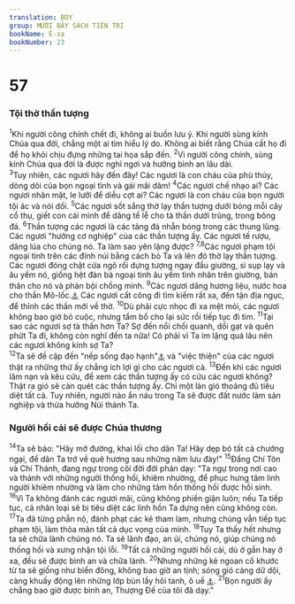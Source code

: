 ```yaml
---
translation: BDY
group: MƯỜI BẢY SÁCH TIÊN TRI
bookName: Ê-sa 
bookNumber: 23
---
```


<div class="title"><h1>57</h1><h3>Tội thờ thần tượng</h3></div>
<span class="verse es_57_1"><sup>1</sup>Khi người công chính chết đi, không ai buồn lưu ý. Khi người sùng kính Chúa qua đời, chẳng một ai tìm hiểu lý do. Không ai biết rằng Chúa cất họ đi để họ khỏi chịu đựng những tai họa sắp đến. </span>
<span class="verse es_57_2"><sup>2</sup>Vì người công chính, sùng kính Chúa qua đời là được nghỉ ngơi và hưởng bình an lâu dài.<br/></span>
<span class="verse es_57_3"><sup>3</sup>Tuy nhiên, các ngươi hãy đến đây! Các ngươi là con cháu của phù thủy, dòng dõi của bọn ngoại tình và gái mãi dâm! </span>
<span class="verse es_57_4"><sup>4</sup>Các ngươi chế nhạo ai? Các ngươi nhăn mặt, le lưỡi để diễu cợt ai? Các ngươi là con cháu của bọn người tội ác và nói dối. </span>
<span class="verse es_57_5"><sup>5</sup>Các ngươi sốt sắng thờ lạy thần tượng dưới bóng mỗi cây cổ thụ, giết con cái mình để dâng tế lễ cho tà thần dưới trũng, trong bông đá. </span>
<span class="verse es_57_6"><sup>6</sup>Thần tượng các ngươi là các tảng đá nhẵn bóng trong các thung lũng. Các ngươi &#34;hưởng cơ nghiệp&#34; của các thần tượng ấy. Các ngươi tế rượu, dâng lúa cho chúng nó. Ta làm sao yên lặng được? </span>
<span class="verse es_57_7 es_57_8"><sup>7,8</sup>Các ngươi phạm tội ngoại tình trên các đỉnh núi bằng cách bỏ Ta và lên đó thờ lạy thần tượng. Các ngươi đóng chặt cửa ngõ rồi dựng tượng ngay đầu giường, sì sụp lạy và âu yếm nó, giống hệt đàn bà ngoại tình âu yếm tình nhân trên giường, bán thân cho nó và phản bội chồng mình. </span>
<span class="verse es_57_9"><sup>9</sup>Các ngươi dâng hương liệu, nước hoa cho thần Mô-lốc.<a href="#" data-toggle="tooltip" data-placement="bottom" title="Ctd vua">⚓</a> Các ngươi cất công đi tìm kiếm rất xa, đến tận địa ngục, để thỉnh các thần mới về thờ. </span>
<span class="verse es_57_10"><sup>10</sup>Dù phải cực nhọc đi xa mệt mỏi, các ngươi không bao giờ bỏ cuộc, nhưng tẩm bổ cho lại sức rồi tiếp tục đi tìm. </span>
<span class="verse es_57_11"><sup>11</sup>Tại sao các ngươi sợ tà thần hơn Ta? Sợ đến nổi chối quanh, dối gạt và quên phứt Ta đi, không còn nghĩ đến ta nữa! Có phải vì Ta im lặng quá lâu nên các ngươi không kính sợ Ta?<br/></span>
<span class="verse es_57_12"><sup>12</sup>Ta sẽ đề cập đến &#34;nếp sống đạo hạnh&#34;<a href="#" data-toggle="tooltip" data-placement="bottom" title="Nt sự công chính">⚓</a> và &#34;việc thiện&#34; của các ngươi thật ra những thứ ấy chẳng ích lợi gì cho các ngươi cả. </span>
<span class="verse es_57_13"><sup>13</sup>Đến khi các ngươi lâm nạn và kêu cứu, để xem các thần tượng ấy có cứu các ngươi không? Thật ra gió sẽ càn quét các thần tượng ấy. Chỉ một làn gió thoảng đủ tiêu diệt tất cả. Tuy nhiên, người nào ẩn náu trong Ta sẽ được đất nước làm sản nghiệp và thừa hưởng Núi thánh Ta.</span>
<div class="title"><h3>Người hối cải sẽ được Chúa thương</h3></div>
<span class="verse es_57_14"><sup>14</sup>Ta sẽ bảo: &#34;Hãy mở đường, khai lối cho dân Ta! Hãy dẹp bỏ tất cả chướng ngại, để dân Ta trở về quê hương sau những năm lưu đày!&#34; </span>
<span class="verse es_57_15"><sup>15</sup>Đấng Chí Tôn và Chí Thánh, đang ngự trong cõi đời đời phán dạy: &#34;Ta ngự trong nơi cao và thánh với những người thống hối, khiêm nhường, để phục hưng tâm linh người khiêm nhường và làm cho những tâm hồn thống hối được hồi sinh. </span>
<span class="verse es_57_16"><sup>16</sup>Vì Ta không đánh các ngươi mãi, cũng không phiền giận luôn; nếu Ta tiếp tục, cả nhân loại sẽ bị tiêu diệt các linh hồn Ta dựng nên cũng không còn. </span>
<span class="verse es_57_17"><sup>17</sup>Ta đã từng phẫn nộ, đánh phạt các kẻ tham lam, nhưng chúng vẫn tiếp tục phạm tội, làm thỏa mãn tất cả dục vọng của mình. </span>
<span class="verse es_57_18"><sup>18</sup>Tuy Ta thấy hết nhưng ta sẽ chữa lành chúng nó. Ta sẽ lãnh đạo, an ủi, chúng nó, giúp chúng nó thống hối và xưng nhận tội lỗi. </span>
<span class="verse es_57_19"><sup>19</sup>Tất cả những người hối cải, dù ở gần hay ở xa, đều sẽ được bình an và chữa lành. </span>
<span class="verse es_57_20"><sup>20</sup>Nhưng những kẻ ngoan cố khước từ ta sẽ giống như biển đông, không bao giờ an tịnh; sóng gió càng dữ dội, càng khuấy động lên những lớp bùn lầy hôi tanh, ô uế <a href="#" data-toggle="tooltip" data-placement="bottom" title="Ctd bùn lầy và đất">⚓</a>. </span>
<span class="verse es_57_21"><sup>21</sup>Bọn người ấy chẳng bao giờ được bình an, Thượng Đế của tôi đã dạy.&#34;</span>

